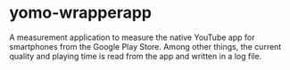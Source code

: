 # yomo-wrapperapp
A measurement application to measure the native YouTube app for smartphones from the Google Play Store. Among other things, the current quality and playing time is read from the app and written in a log file.
